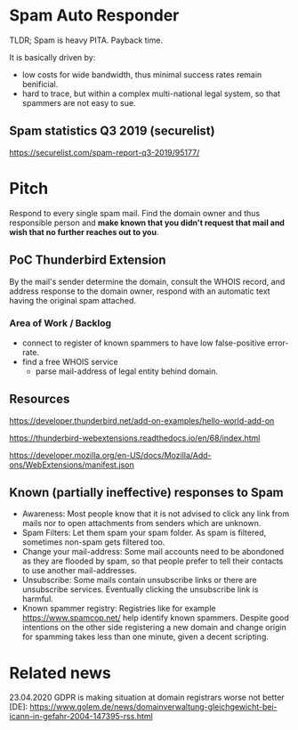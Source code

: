 # Spam Auto Responder

TLDR; Spam is heavy PITA. Payback time.

It is basically driven by:
- low costs for wide bandwidth, thus minimal success rates remain benificial.
- hard to trace, but within a complex multi-national legal system, so that spammers are not easy to sue.

## Spam statistics Q3 2019 (securelist)
https://securelist.com/spam-report-q3-2019/95177/

# Pitch
Respond to every single spam mail. Find the domain owner and thus responsible person and **make known that you didn't request that mail and wish that no further reaches out to you**.

## PoC Thunderbird Extension
By the mail's sender determine the domain,
consult the WHOIS record, and address response to the domain owner, respond with an automatic text having the original spam attached.

### Area of Work / Backlog
* connect to register of known spammers to have low false-positive error-rate.
* find a free WHOIS service
    * parse mail-address of legal entity behind domain.

## Resources
https://developer.thunderbird.net/add-on-examples/hello-world-add-on


https://thunderbird-webextensions.readthedocs.io/en/68/index.html

https://developer.mozilla.org/en-US/docs/Mozilla/Add-ons/WebExtensions/manifest.json

## Known (partially ineffective) responses to Spam

* Awareness:
Most people know that it is not advised to click any link from mails nor to open attachments from senders which are unknown.
* Spam Filters:
Let them spam your spam folder.
As spam is filtered, sometimes non-spam gets filtered too.
* Change your mail-address:
Some mail accounts need to be abondoned as they are flooded by spam, so that people prefer to tell their contacts to use another mail-addresses.
* Unsubscribe:
Some mails contain unsubscribe links or there are unsubscribe services. Eventually clicking the unsubscribe link is harmful.
* Known spammer registry:
Registries like for example https://www.spamcop.net/ help identify known spammers. Despite good intentions on the other side registering a new domain and change origin for spamming takes less than one minute, given a decent scripting.

# Related news
23.04.2020 GDPR is making situation at domain registrars worse not better \[DE\]: https://www.golem.de/news/domainverwaltung-gleichgewicht-bei-icann-in-gefahr-2004-147395-rss.html



